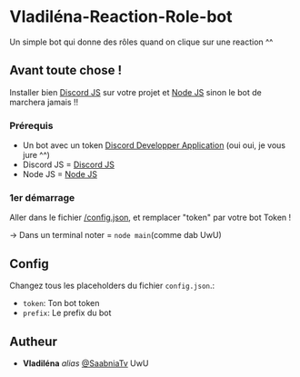 # Vladiléna-Reaction-Role-bot

Un simple bot qui donne des rôles quand on clique sur une reaction ^^

## Avant toute chose !

Installer bien [Discord JS](https://discord.js.org/#/) sur votre projet et [Node JS](https://nodejs.org/en/) sinon le bot de marchera jamais !!

### Prérequis

- Un bot avec un token [Discord Developper Application](https://discord.com/developers/applications/726766282354982912/information) (oui oui, je vous jure ^^)
- Discord JS = [Discord JS](https://discord.js.org/#/)
- Node JS = [Node JS](https://nodejs.org/en/)

### 1er démarrage

Aller dans le fichier [/config.json](https://github.com/SaabniaTv/Alice-Radio-Bot-Discord-2/blob/main/config.json), et remplacer "token" par votre bot Token !

-> Dans un terminal noter = ``node main``(comme dab UwU)

## Config
Changez tous les placeholders du fichier ``config.json``.:
 - `token`: Ton bot token
 - `prefix`: Le prefix du bot

## Autheur

* **Vladiléna** _alias_ [@SaabniaTv](https://github.com/SaabniaTv) UwU
